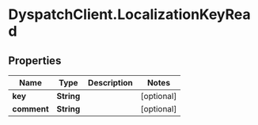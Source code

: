 # DyspatchClient.LocalizationKeyRead

## Properties

Name | Type | Description | Notes
------------ | ------------- | ------------- | -------------
**key** | **String** |  | [optional] 
**comment** | **String** |  | [optional] 


